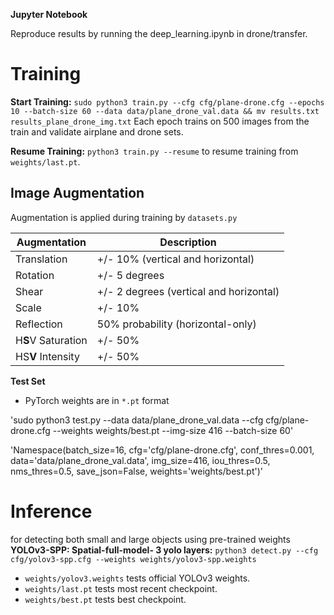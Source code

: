 **Jupyter Notebook** 

Reproduce results by running the deep_learning.ipynb in drone/transfer.

# Training

**Start Training:** `sudo python3 train.py --cfg cfg/plane-drone.cfg --epochs 10 --batch-size 60 --data data/plane_drone_val.data && mv results.txt results_plane_drone_img.txt` Each epoch trains on 500 images from the train and validate airplane and drone sets.

**Resume Training:** `python3 train.py --resume` to resume training from `weights/last.pt`.

## Image Augmentation
Augmentation is applied during training by `datasets.py`  

Augmentation | Description
--- | ---
Translation | +/- 10% (vertical and horizontal)
Rotation | +/- 5 degrees
Shear | +/- 2 degrees (vertical and horizontal)
Scale | +/- 10%
Reflection | 50% probability (horizontal-only)
H**S**V Saturation | +/- 50%
HS**V** Intensity | +/- 50%

**Test Set**

- PyTorch weights are in `*.pt` format

'sudo python3 test.py --data data/plane_drone_val.data --cfg cfg/plane-drone.cfg --weights weights/best.pt --img-size 416 --batch-size 60'

'Namespace(batch_size=16, cfg='cfg/plane-drone.cfg', conf_thres=0.001, data='data/plane_drone_val.data', img_size=416, iou_thres=0.5, nms_thres=0.5, save_json=False, weights='weights/best.pt')'

# Inference
for detecting both small and large objects using pre-trained weights
**YOLOv3-SPP: Spatial-full-model- 3 yolo layers:** `python3 detect.py --cfg cfg/yolov3-spp.cfg --weights weights/yolov3-spp.weights`


- `weights/yolov3.weights` tests official YOLOv3 weights.
- `weights/last.pt` tests most recent checkpoint.
- `weights/best.pt` tests best checkpoint.
